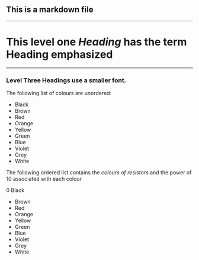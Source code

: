 ## This is a markdown file
___

# This level one *Heading* has the term Heading emphasized 
___

### Level Three Headings use a smaller font.

The following list of colours are unordered:

* Black
* Brown
* Red
* Orange
* Yellow
* Green
* Blue
* Violet
* Grey
* White

The following ordered list contains the *colours of resistors* and the power of 10 associated with each colour

0 Black
- Brown
- Red
- Orange
- Yellow
- Green
- Blue
- Violet
- Grey
- White